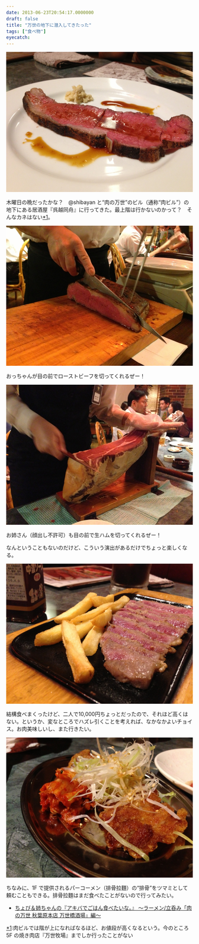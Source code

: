 ```yaml
---
date: 2013-06-23T20:54:17.0000000
draft: false
title: "万世の地下に潜入してきたった"
tags: ["食べ物"]
eyecatch: 
---
```

<p><span itemscope itemtype="http://schema.org/Photograph"><img src="20130620193937.jpg" alt="f:id:daruyanagi:20130620193937j:plain" title="f:id:daruyanagi:20130620193937j:plain" class="hatena-fotolife" itemprop="image"></span></p><p>木曜日の晩だったかな？　@shibayan と“肉の万世”のビル（通称“肉ビル”）の地下にある居酒屋『呉越同舟』に行ってきた。最上階は行かないのかって？　そんなカネはない<a href="#f1" name="fn1" title="肉ビルでは階が上になればなるほど、お値段が高くなるという。今のところ 5F の焼き肉店『万世牧場』までしか行ったことがない">*1</a>。</p><p><span itemscope itemtype="http://schema.org/Photograph"><img src="20130620193726.jpg" alt="f:id:daruyanagi:20130620193726j:plain" title="f:id:daruyanagi:20130620193726j:plain" class="hatena-fotolife" itemprop="image"></span></p><p>おっちゃんが目の前でローストビーフを切ってくれるぜー！</p><p><span itemscope itemtype="http://schema.org/Photograph"><img src="20130620194619.jpg" alt="f:id:daruyanagi:20130620194619j:plain" title="f:id:daruyanagi:20130620194619j:plain" class="hatena-fotolife" itemprop="image"></span></p><p>お姉さん（顔出し不許可）も目の前で生ハムを切ってくれるぜー！</p><p>なんということもないのだけど、こういう演出があるだけでちょっと楽しくなる。</p><p><span itemscope itemtype="http://schema.org/Photograph"><img src="20130620192737.jpg" alt="f:id:daruyanagi:20130620192737j:plain" title="f:id:daruyanagi:20130620192737j:plain" class="hatena-fotolife" itemprop="image"></span></p><p>結構食べまくったけど、二人で10,000円ちょっとだったので、それほど高くはない。というか、変なところでハズレ引くことを考えれば、なかなかよいチョイス。お肉美味しいし、また行きたい。</p><p><span itemscope itemtype="http://schema.org/Photograph"><img src="20130620195252.jpg" alt="f:id:daruyanagi:20130620195252j:plain" title="f:id:daruyanagi:20130620195252j:plain" class="hatena-fotolife" itemprop="image"></span></p><p>ちなみに、1F で提供されるパーコーメン（排骨拉麵）の“排骨”をツマミとして頼むこともできる。排骨拉麵はまだ食べたことがないので行ってみたい。</p>

<ul>
<li><a href="http://akiba-pc.watch.impress.co.jp/hotline/20121013/etc_comic1.html">&#x3061;&#x3087;&#x3073;&#xFF06;&#x59C9;&#x3061;&#x3083;&#x3093;&#x306E;&#x300E;&#x30A2;&#x30AD;&#x30D0;&#x3067;&#x3054;&#x306F;&#x3093;&#x98DF;&#x3079;&#x305F;&#x3044;&#x306A;&#x3002;&#x300F; &#x301C;&#x30E9;&#x30FC;&#x30E1;&#x30F3;/&#x7ACB;&#x5451;&#x307F;&#x300C;&#x8089;&#x306E;&#x4E07;&#x4E16; &#x79CB;&#x8449;&#x539F;&#x672C;&#x5E97; &#x4E07;&#x4E16;&#x6A4B;&#x9152;&#x5834;&#x300D;&#x7DE8;&#x301C;</a></li>
</ul><div class="footnote">
<p class="footnote"><a href="#fn1" name="f1" class="footnote-number">*1</a><span class="footnote-delimiter">:</span><span class="footnote-text">肉ビルでは階が上になればなるほど、お値段が高くなるという。今のところ 5F の焼き肉店『万世牧場』までしか行ったことがない</span></p>
</div>